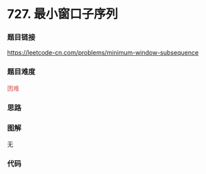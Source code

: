 # 727. 最小窗口子序列

### 题目链接

https://leetcode-cn.com/problems/minimum-window-subsequence

### 题目难度

<font color=#D9534F>困难</font>

### 思路



### 图解

无

### 代码

```python
```
